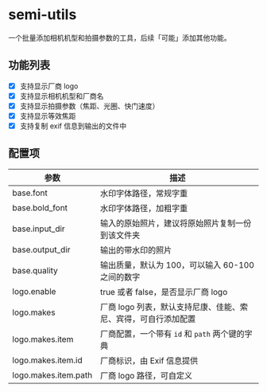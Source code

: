 # semi-utils
一个批量添加相机机型和拍摄参数的工具，后续「可能」添加其他功能。



## 功能列表

- [x] 支持显示厂商 logo
- [x] 支持显示相机机型和厂商名
- [x] 支持显示拍摄参数（焦距、光圈、快门速度）
- [x] 支持显示等效焦距
- [x] 支持复制 exif 信息到输出的文件中

## 配置项

| 参数                 | 描述                                                         |
| -------------------- | ------------------------------------------------------------ |
| base.font            | 水印字体路径，常规字重                                       |
| base.bold_font       | 水印字体路径，加粗字重                                       |
| base.input_dir       | 输入的原始照片，建议将原始照片复制一份到该文件夹             |
| base.output_dir      | 输出的带水印的照片                                           |
| base.quality         | 输出质量，默认为 100，可以输入 60-100 之间的数字             |
| logo.enable          | true 或者 false，是否显示厂商 logo                           |
| logo.makes           | 厂商 logo 列表，默认支持尼康、佳能、索尼、宾得，可自行添加配置 |
| logo.makes.item      | 厂商配置，一个带有 `id` 和 `path` 两个键的字典               |
| logo.makes.item.id   | 厂商标识，由 Exif 信息提供                                   |
| logo.makes.item.path | 厂商 logo 路径，可自定义                                     |

